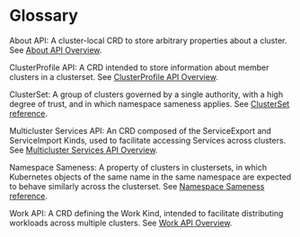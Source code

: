 # Glossary

About API: A cluster-local CRD to store arbitrary properties about a cluster.
See [About API Overview](concepts/about-api.md).

ClusterProfile API: A CRD intended to store information about member clusters in
a clusterset. See [ClusterProfile API Overview](concepts/clusterprofile-api.md).

ClusterSet: A group of clusters governed by a single authority, with a high
degree of trust, and in which namespace sameness applies. See [ClusterSet
reference](api-types/clusterset.md).

Multicluster Services API: An CRD composed of the ServiceExport and
ServiceImport Kinds, used to facilitate accessing Services across clusters. See
[Multicluster Services API Overview](concepts/multicluster-services-api.md).

Namespace Sameness: A property of clusters in clustersets, in which Kubernetes
objects of the same name in the same namespace are expected to behave similarly
across the clusterset. See [Namespace Sameness
reference](api-types/namespace-sameness.md).

Work API: A CRD defining the Work Kind, intended to facilitate distributing
workloads across multiple clusters. See [Work API
Overview](concepts/work-api.md).

